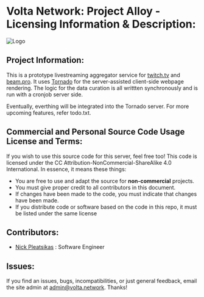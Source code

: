 # Volta Network: Project Alloy - Licensing Information & Description:

![Logo](http://i.imgur.com/FDQOtJr.png)

## Project Information:
This is a prototype livestreaming aggregator service for [twitch.tv](https://twitch.tv) and [beam.pro](https://beam.[pro).
It uses [Tornado](http://tornadoweb.org) for the server-assisted client-side webpage rendering. The logic for the data curation is all
writtten synchronously and is run with a cronjob server side.

Eventually, everthing will be integrated into the Tornado server. For more upcoming features, refer todo.txt.

## Commercial and Personal Source Code Usage License and Terms:
If you wish to use this source code for this server, feel free too! This code is licensed under the CC Attribution-NonCommercial-ShareAlike 4.0 International. 
In essence, it means these things:

- You are free to use and adapt the source for **non-commercial** projects.
- You must give proper credit to all contributors in this document.
- If changes have been made to the code, you must indicate that changes have been made.
- If you distribute code or software based on the code in this repo, it must be listed under the same license

## Contributors:
- [Nick Pleatsikas](pleatsikas.me) : Software Engineer

## Issues:
If you find an issues, bugs, incompatibilities, or just general feedback, email the site admin at
admin@volta.network. Thanks!
